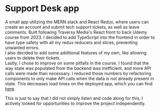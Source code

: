# Support Desk app
A small app utilizing the MERN stack and React Redux, where users can create an account and submit tech support tickets, as well as leave comments.  Built following Traversy Media's React front to back Udemy course from 2023. 
I decided to add TypeScript into the frontend in order to have type safety with all my redux reducers and slices, preventing unwanted errors.  
I also decided to add some additional features of my own, like allowing users to delete their tickets.  
Lastly, I chose to improve on some pitfalls in the course.  I found that the way state was populated from the backend was inefficient, and more API calls were made than necessary.  I reduced those numbers by refactoring components to only make API calls when the data is not already present in state.  This decreases load times on the deployed app, which you can find [here](https://mventuri-support-desk-app.onrender.com/).

This is just to say that I did not simply listen and code along for this, I actively looked for opportunities to improve the project independently.
